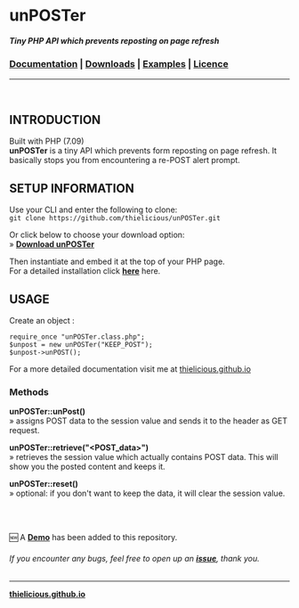# unPOSTer

##### Tiny PHP API which prevents reposting on page refresh

### [Documentation](http:thielicious.github.io/#unposter_doc) | [Downloads](http:thielicious.github.io/#unposter_dls) | [Examples](http:thielicious.github.io/#unposter_demo) | [Licence](http:thielicious.github.io/#unposter_lic)
---

<br>

## INTRODUCTION

Built with PHP (7.09)<br>
**unPOSTer** is a tiny API which prevents form reposting on page refresh. It basically stops you from encountering a re-POST alert prompt.


## SETUP INFORMATION

Use your CLI and enter the following to clone:<br>
`git clone https://github.com/thielicious/unPOSTer.git`

Or click below to choose your download option:<br>
» **[Download unPOSTer](http://thielicious.github.io/#unposter_dls)**

Then instantiate and embed it at the top of your PHP page.<br>
For a detailed installation click **[here](http://thielicious.github.io/#unposter_doc)** here.


## USAGE

Create an object :
```
require_once "unPOSTer.class.php";
$unpost = new unPOSTer("KEEP_POST");
$unpost->unPOST();
```
For a more detailed documentation visit me at [thielicious.github.io](http://thielicious.github.io/#unposter_doc)

### Methods
**unPOSTer::unPost()**<br>
» assigns POST data to the session value and sends it to the header as GET request.

**unPOSTer::retrieve("&lt;POST_data&gt;")**<br>
» retrieves the session value which actually contains POST data. This will show you the posted content and keeps it.

**unPOSTer::reset()**<br>
» optional: if you don't want to keep the data, it will clear the session value.

<br>
<br>

:new: A **[Demo](https://github.com/thielicious/unPOSTer/tree/master/demo)** has been added to this repository.

###### If you encounter any bugs, feel free to open up an **[issue](https://github.com/thielicious/unPOSTer/issues)**, thank you.

---
**[thielicious.github.io](http://thielicious.github.io)**